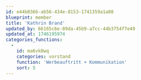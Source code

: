 ```yaml
---
id: e44b0366-ab56-434e-8153-1741359a1a08
blueprint: member
title: 'Kathrin Brand'
updated_by: 66165c6e-09da-45b9-a7cc-44b3754f7e49
updated_at: 1746195974
categories_functions:
  -
    id: ma6vk0wq
    categories: vorstand
    function: 'Werbeauftritt + Kommunikation'
    sort: 5
---
```

